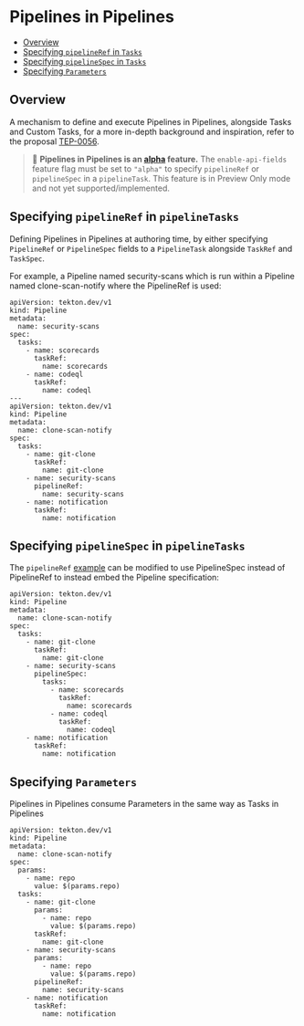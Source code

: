 <!--
---
linkTitle: "Pipelines in Pipelines"
weight: 406
---
-->

# Pipelines in Pipelines

- [Overview](#overview)
- [Specifying `pipelineRef` in `Tasks`](#specifying-pipelineref-in-pipelinetasks)
- [Specifying `pipelineSpec` in `Tasks`](#specifying-pipelinespec-in-pipelinetasks)
- [Specifying `Parameters`](#specifying-parameters)

## Overview

A mechanism to define and execute Pipelines in Pipelines, alongside Tasks and Custom Tasks, for a more in-depth background and inspiration, refer to the proposal [TEP-0056](https://github.com/tektoncd/community/blob/main/teps/0056-pipelines-in-pipelines.md "Proposal").

> :seedling: **Pipelines in Pipelines is an  [alpha](additional-configs.md#alpha-features) feature.**
> The `enable-api-fields` feature flag must be set to `"alpha"` to specify `pipelineRef` or `pipelineSpec` in a `pipelineTask`.
> This feature is in Preview Only mode and not yet supported/implemented.

## Specifying `pipelineRef` in `pipelineTasks`

Defining Pipelines in Pipelines at authoring time, by either specifying `PipelineRef` or `PipelineSpec` fields to a `PipelineTask` alongside `TaskRef` and `TaskSpec`.

For example, a Pipeline named security-scans which is run within a Pipeline named clone-scan-notify where the PipelineRef is used:

```
apiVersion: tekton.dev/v1
kind: Pipeline
metadata:
  name: security-scans
spec:
  tasks:
    - name: scorecards
      taskRef:
        name: scorecards
    - name: codeql
      taskRef:
        name: codeql
---
apiVersion: tekton.dev/v1
kind: Pipeline
metadata:
  name: clone-scan-notify
spec:
  tasks:
    - name: git-clone
      taskRef:
        name: git-clone
    - name: security-scans
      pipelineRef:
        name: security-scans
    - name: notification
      taskRef:
        name: notification
```

## Specifying `pipelineSpec` in `pipelineTasks`

The `pipelineRef` [example](#specifying-pipelineref-in-pipelinetasks) can be modified to use PipelineSpec instead of PipelineRef to instead embed the Pipeline specification:
```
apiVersion: tekton.dev/v1
kind: Pipeline
metadata:
  name: clone-scan-notify
spec:
  tasks:
    - name: git-clone
      taskRef:
        name: git-clone
    - name: security-scans
      pipelineSpec:
        tasks:
          - name: scorecards
            taskRef:
              name: scorecards
          - name: codeql
            taskRef:
              name: codeql
    - name: notification
      taskRef:
        name: notification
```

## Specifying `Parameters`

Pipelines in Pipelines consume Parameters in the same way as Tasks in Pipelines
```
apiVersion: tekton.dev/v1
kind: Pipeline
metadata:
  name: clone-scan-notify
spec:
  params:
    - name: repo
      value: $(params.repo)
  tasks:
    - name: git-clone
      params:
        - name: repo
          value: $(params.repo)      
      taskRef:
        name: git-clone
    - name: security-scans
      params:
        - name: repo
          value: $(params.repo)
      pipelineRef:
        name: security-scans
    - name: notification
      taskRef:
        name: notification
```
